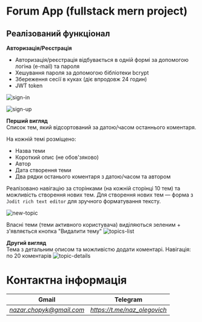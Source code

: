 # Forum App (fullstack mern project)

## Реалізований функціонал
**Авторизація/Реєстрація**
- Авторизація/реєстрація відбувається в одній формі за допомогою логіна (e-mail) та пароля
- Хешування пароля за допомогою бібліотеки bcrypt
- Збереження сесії  в куках (діє впродовж 24 годин)
- JWT token


![sign-in](https://github.com/naz-olegovich/forum-mern-project/blob/main/doc/img/sign-in.png)


![sign-up](https://github.com/naz-olegovich/forum-mern-project/blob/main/doc/img/sign-up.png)


**Перший вигляд**</br>
Список тем, який відсортований за датою/часом останнього коментаря.

На кожній темі розміщено:
- Назва теми
- Короткий опис (не обов'зяково)
- Автор
- Дата створення теми
- Два рядки останього коментаря з датою/часом та автором

Реалізовано навігацію за сторінками (на кожній сторінці 10 тем) та можливість створення нових тем.
Для створення нових тем — форма з `Jodit rich text editor` для зручного форматування тексту.


![new-topic](https://github.com/naz-olegovich/forum-mern-project/blob/main/doc/img/new-topic.png)

Власні теми (теми активного користувача) виділяються зеленим + з'являється кнопка "Видалити тему"
![topics-list](https://github.com/naz-olegovich/forum-mern-project/blob/main/doc/img/topics-list.png)


**Другий вигляд**</br>
Тема з детальним описом та можливістю додати коментарі.
Навігація: по 20 коментарів
![topic-details](https://github.com/naz-olegovich/forum-mern-project/blob/main/doc/img/topic-details.png)



# Контактна інформація
|**Gmail**|**Telegram**|
-------------------------------|-----------|
|*nazar.chopyk@gmail.com*|*https://t.me/naz_olegovich*|



